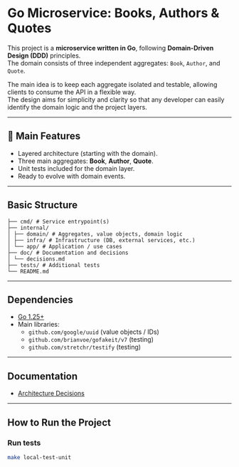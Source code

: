 # Go Microservice: Books, Authors & Quotes

This project is a **microservice written in Go**, following **Domain-Driven Design (DDD)** principles.  
The domain consists of three independent aggregates: `Book`, `Author`, and `Quote`.

The main idea is to keep each aggregate isolated and testable, allowing clients to consume the API in a flexible way.  
The design aims for simplicity and clarity so that any developer can easily identify the domain logic and the project layers.

---

## 🚀 Main Features
- Layered architecture (starting with the domain).
- Three main aggregates: **Book**, **Author**, **Quote**.
- Unit tests included for the domain layer.
- Ready to evolve with domain events.

---

## Basic Structure

```
├── cmd/ # Service entrypoint(s)
├── internal/
│ ├── domain/ # Aggregates, value objects, domain logic
│ ├── infra/ # Infrastructure (DB, external services, etc.)
│ └── app/ # Application / use cases
├── doc/ # Documentation and decisions
│ └── decisions.md
├── tests/ # Additional tests
└── README.md
```

---

## Dependencies
- [Go 1.25+](https://go.dev/dl/)  
- Main libraries:
  - `github.com/google/uuid` (value objects / IDs)
  - `github.com/brianvoe/gofakeit/v7` (testing)
  - `github.com/stretchr/testify` (testing)

---

## Documentation
- [Architecture Decisions](./docs/decisions.md)

---

## How to Run the Project

### Run tests
```bash
make local-test-unit
```